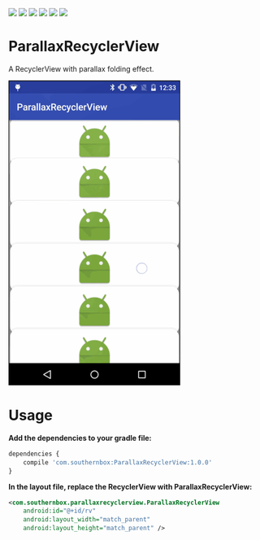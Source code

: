 [![](https://travis-ci.org/SouthernBox/ParallaxRecyclerView.svg?branch=master)](https://travis-ci.org/SouthernBox/ParallaxRecyclerView)
[![](https://api.bintray.com/packages/southernbox/maven/ParallaxRecyclerView/images/download.svg)](https://bintray.com/southernbox/maven/ParallaxRecyclerView/_latestVersion)
![](https://img.shields.io/badge/platform-android-green.svg)
[![](https://img.shields.io/badge/API-15+-green.svg?style=flat)](https://android-arsenal.com/api?level=15)
![](https://img.shields.io/badge/language-java-orange.svg)
[![](https://badge.juejin.im/entry/58dca9212f301e0062f8cca3/likes.svg?style=flat)](https://juejin.im/entry/58dca9212f301e0062f8cca3/detail)

# ParallaxRecyclerView

A RecyclerView with parallax folding effect.

![](/images/ParallaxRecyclerView.gif)

# Usage

**Add the dependencies to your gradle file:**

```javascript
dependencies {
    compile 'com.southernbox:ParallaxRecyclerView:1.0.0'
}
```
**In the layout file, replace the RecyclerView with ParallaxRecyclerView:**

```xml
<com.southernbox.parallaxrecyclerview.ParallaxRecyclerView
    android:id="@+id/rv"
    android:layout_width="match_parent"
    android:layout_height="match_parent" />
```